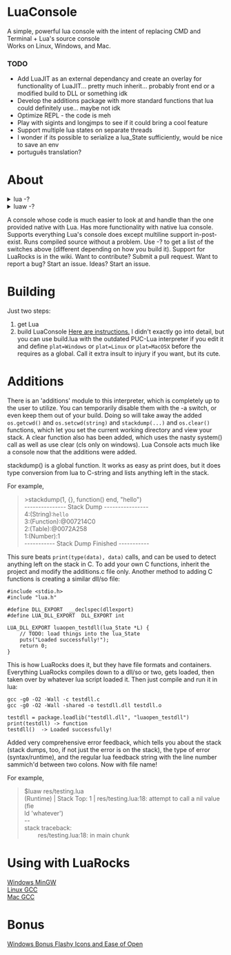 # LuaConsole

A simple, powerful lua console with the intent of replacing CMD and Terminal + Lua's source console  
Works on Linux, Windows, and Mac.  

### TODO  
* Add LuaJIT as an external dependancy and create an overlay for functionality of LuaJIT... pretty much inherit... probably front end or a modified build to DLL or something idk  
* Develop the additions package with more standard functions that lua could definitely use... maybe not idk  
* Optimize REPL \- the code is meh  
* Play with sigints and longjmps to see if it could bring a cool feature
* Support multiple lua states on separate threads
* I wonder if its possible to serialize a lua\_State sufficiently, would be nice to save an env
* português translation?

# About
<details><summary>lua -?</summary><p>
Lua Console | Version: 1/5/2017<br>
Lua 5.3.4  Copyright (C) 1994-2017 Lua.org, PUC-Rio<br>
LuaConsole Copyright MIT (C) 2017 Hydroque<br>

Supports Lua5.3, Lua5.2, Lua5.1   

        - Files executed by passing  
        - Global variable defintions  
        - Dynamic module loading  
        - PUC-Lua compatibility support  
        - Working directory support  
        - Built in stack-dump  
        - Console clearing  

Usage: lua.exe [FILE_PATH] [-v] [-e] [-s START_PATH] [-p] [-a] [-c] [-Dvar=val]  
[-Lfilepath.lua] [-b[a,b,c]] [-?] [-n]{parameter1 ...}  
  
-v       Prints the Lua version in use  
-e       Prevents lua core libraries from loading  
-s       Issues a new root path  
-p       Has console post exist after script in line by line mode  
-a       Disables the additions  
-c       No copyright on init  
-d       Defines a global variable as value after '='  
-l       Executes a module before specified script  
-b[a,b,c]        Load parameters arg differently. a=before passed -l's, b=give p  
assed -l's a tuple, c=give passed file a tuple  
-n       Start of parameter section  
-?       Displays this help message  
</p>
</details>
<details><summary>luaw -?</summary><p>  
Lua Console | Version: 1/5/2017<br>
Lua 5.3.4  Copyright (C) 1994-2017 Lua.org, PUC-Rio<br>
LuaConsole Copyright MIT (C) 2017 Hydroque<br>
  
Supports Lua5.3, Lua5.2, Lua5.1  
  
        - Line by Line interpretation  
        - Files executed by passing  
        - Global variable defintions  
        - Dynamic module loading  
        - PUC-Lua compatibility support  
        - Working directory support  
        - Built in stack-dump  
        - Console clearing  

Usage: lua.exe [FILE_PATH] [-v] [-e] [-s START_PATH] [-p] [-a] [-c] [-Dvar=val]  
[-Lfilepath.lua] [-b[a,b,c]] [-?] [-n]{parameter1 ...}  

-v       Prints the Lua version in use  
-e       Prevents lua core libraries from loading  
-s       Issues a new root path  
-p       Has console post exist after script in line by line mode  
-a       Disables the additions  
-c       No copyright on init  
-d       Defines a global variable as value after '='  
-l       Executes a module before specified script or post-exist  
-b[a,b,c]        Load parameters arg differently. a=before passed -l's, b=give p  
assed -l's a tuple, c=give passed file a tuple  
-n       Start of parameter section  
-?       Displays this help message  
</p>
</details>

A console whose code is much easier to look at and handle than the one provided native with Lua. Has more functionality with native lua console. Supports everything Lua's console does except multiline support in-post-exist. Runs compiled source without a problem. Use -? to get a list of the switches above (different depending on how you build it). Support for LuaRocks is in the wiki. Want to contribute? Submit a pull request. Want to report a bug? Start an issue. Ideas? Start an issue.

# Building
Just two steps:
1. get Lua
2. build LuaConsole
[Here are instructions.](https://github.com/Hydroque/LuaConsole/wiki/Build-Instructions) I didn't exactly go into detail, but you can use build.lua with the outdated PUC-Lua interpreter if you edit it and define `plat=Windows` or `plat=Linux` or `plat=MacOSX` before the requires as a global. Call it extra insult to injury if you want, but its cute.

# Additions

There is an 'additions' module to this interpreter, which is completely up to the user to utilize. You can temporarily disable them with the -a switch, or even keep them out of your build. Doing so will take away the added `os.getcwd()` and `os.setcwd(string)` and `stackdump(...)` and `os.clear()` functions, which let you set the current working directory and view your stack. A clear function also has been added, which uses the nasty system() call as well as use clear (cls only on windows). Lua Console acts much like a console now that the additions were added. 

stackdump() is a global function. It works as easy as print does, but it does type conversion from lua to C-string and lists anything left in the stack.

For example, <br>
>\>stackdump(1, {}, function() end, "hello") <br>
>--------------- Stack Dump ---------------- <br>
>4:(String):`hello` <br>
>3:(Function):@007214C0 <br>
>2:(Table):@0072A258 <br>
>1:(Number):1 <br>
>----------- Stack Dump Finished ----------- <br>

This sure beats `print(type(data), data)` calls, and can be used to detect anything left on the stack in C. To add your own C functions, inherit the project and modify the additions.c file only. Another method to adding C functions is creating a similar dll/so file:
```
#include <stdio.h>
#include "lua.h"

#define DLL_EXPORT	__declspec(dllexport)
#define LUA_DLL_EXPORT	DLL_EXPORT int

LUA_DLL_EXPORT luaopen_testdll(lua_State *L) {
	// TODO: load things into the lua_State
	puts("Loaded successfully!");
	return 0;
}
```
This is how LuaRocks does it, but they have file formats and containers. Everything LuaRocks compiles down to a dll/so or two, gets loaded, then taken over by whatever lua script loaded it. Then just compile and run it in lua:
```
gcc -g0 -O2 -Wall -c testdll.c
gcc -g0 -O2 -Wall -shared -o testdll.dll testdll.o
```
```
testdll = package.loadlib("testdll.dll", "luaopen_testdll")
print(testdll) -> function
testdll()  -> Loaded successfully!
```

Added very comprehensive error feedback, which tells you about the stack (stack dumps, too, if not just the error is on the stack), the type of error (syntax/runtime), and the regular lua feedback string with the line number sammich'd between two colons. Now with file name!

For example,  
> $luaw res/testing.lua  
> (Runtime) | Stack Top: 1 | res/testing.lua:18: attempt to call a nil value (fie  
> ld 'whatever')  
> \-\-  
> stack traceback:  
> &nbsp;&nbsp;&nbsp;&nbsp;&nbsp;&nbsp;&nbsp;&nbsp;res/testing.lua:18: in main chunk  

# Using with LuaRocks
[Windows MinGW](https://github.com/Hydroque/LuaConsole/wiki/LuaRocks-Support-Windows-MinGW)  
[Linux GCC](https://github.com/Hydroque/LuaConsole/wiki/LuaRocks-Support-Linux-GCC)  
[Mac GCC](https://github.com/Hydroque/LuaConsole/wiki/LuaRocks-Support-Mac-GCC)  

# Bonus
[Windows Bonus Flashy Icons and Ease of Open](https://github.com/Hydroque/LuaConsole/wiki/Windows-Bonus---Flashy-Icons-and-Ease-of-Open)  
